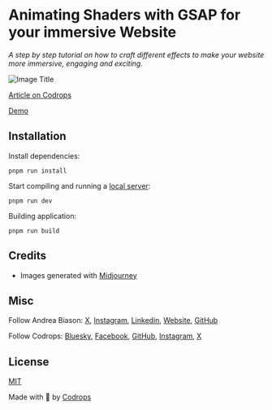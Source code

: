 # Animating Shaders with GSAP for your immersive Website

*A step by step tutorial on how to craft different effects to make your website more immersive, engaging and exciting.*

![Image Title](https://codrops-1f606.kxcdn.com/codrops/wp-content/uploads/2025/10/animating-shaders-with-gsap-for-your-immersive-website-cover.jpg)

[Article on Codrops](https://tympanus.net/codrops/?p=)

[Demo](https://tympanus.net/Development/.../)

## Installation

Install dependencies:

````
pnpm run install
````

Start compiling and running a [local server](https://developer.mozilla.org/en-US/docs/Learn/Common_questions/Tools_and_setup/set_up_a_local_testing_server):

````
pnpm run dev
````

Building application:

````
pnpm run build
````

## Credits

- Images generated with [Midjourney](https://midjourney.com)

## Misc

Follow Andrea Biason: [X](https://x.com/biazo_5), [Instagram](https://www.instagram.com/biazo5/), [Linkedin](https://www.linkedin.com/in/andreabiason/), [Website](https://biazo5.com), [GitHub](https://github.com/biazo) 

Follow Codrops: [Bluesky](https://bsky.app/profile/codrops.bsky.social), [Facebook](http://www.facebook.com/codrops), [GitHub](https://github.com/codrops), [Instagram](https://www.instagram.com/codropsss/), [X](http://www.x.com/codrops)

## License
[MIT](LICENSE)

Made with :blue_heart:  by [Codrops](http://www.codrops.com)

